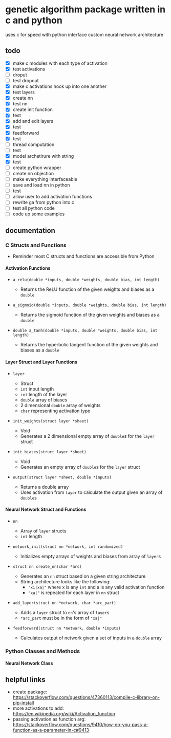 # genetic algorithm package written in c and python

uses c for speed with python interface
custom neural network architecture

## todo

- [x] make c modules with each type of activation
- [x] test activations
- [ ] droput
- [ ] test dropout
- [x] make c activations hook up into one another
- [x] test layers
- [x] create nn
- [x] test nn
- [x] create init function
- [x] test
- [x] add and edit layers
- [x] test
- [x] feedforward
- [x] test
- [ ] thread computation
- [ ] test
- [x] model archetirure with string
- [x] test
- [ ] create python wrapper
- [ ] create nn objection
- [ ] make everything interfaceable
- [ ] save and load nn in python
- [ ] test
- [ ] allow user to add activation functions
- [ ] rewrite ga from python into c
- [ ] test all python code
- [ ] code up some examples

## documentation

### C Structs and Functions

- Reminder most C structs and functions are accessible from Python

#### Activation Functions

- `a_relu(double *inputs, double *weights, double bias, int length)`
  - Returns the ReLU function of the given weights and biases as a `double`

- `a_sigmoid(double *inputs, double *weights, double bias, int length)`
  - Returns the sigmoid function of the given weights and biases as a `double`

- `double a_tanh(double *inputs, double *weights, double bias, int length)`
  - Returns the hyperbolic tangent function of the given weights and biases as a `double`

#### Layer Struct and Layer Functions

- `layer`
  - Struct
  - `int` input length
  - `int` length of the layer
  - `double` array of biases
  - 2 dimensional `double` array of weights
  - `char` representing activation type

- `init_weights(struct layer *sheet)`
  - Void
  - Generates a 2 dimensional empty array of `double`s for the `layer` struct

- `init_biases(struct layer *sheet)`
  - Void
  - Generates an empty array of `double`s for the `layer` struct

- `output(struct layer *sheet, double *inputs)`
  - Returns a double array
  - Uses activation from `layer` to calculate the output given an array of `double`s

#### Neural Network Struct and Functions

- `nn`
  - Array of `layer` structs
  - `int` length

- `network_init(struct nn *network, int randomized)`
  - Initializes empty arrays of weights and biases from array of `layer`s

- `struct nn create_nn(char *arc)`
  - Generates an `nn` struct based on a given string architecture
  - String architecture looks like the following:
    - `"xi|xa|"` where x is any `int` and a is any valid activation function
    - `"xa|"` is repeated for each layer in `nn` struct

- `add_layer(struct nn *network, char *arc_part)`
  - Adds a `layer` struct to `nn`'s array of `layer`s
  - `*arc_part` must be in the form of `"xa|"`

- `feedforward(struct nn *network, double *inputs)`
  - Calculates output of network given a set of inputs in a `double` array

### Python Classes and Methods

#### Neural Network Class

## helpful links

- create package: <https://stackoverflow.com/questions/47360113/compile-c-library-on-pip-install>
- more activations to add: <https://en.wikipedia.org/wiki/Activation_function>
- passing activation as function arg: <https://stackoverflow.com/questions/9410/how-do-you-pass-a-function-as-a-parameter-in-c#9413>
